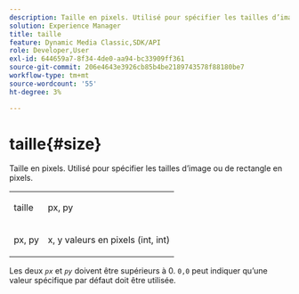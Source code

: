 ```yaml
---
description: Taille en pixels. Utilisé pour spécifier les tailles d’image ou de rectangle en pixels.
solution: Experience Manager
title: taille
feature: Dynamic Media Classic,SDK/API
role: Developer,User
exl-id: 644659a7-8f34-4de0-aa94-bc33909ff361
source-git-commit: 206e4643e3926cb85b4be2189743578f88180be7
workflow-type: tm+mt
source-wordcount: '55'
ht-degree: 3%

---
```


# taille{#size}

Taille en pixels. Utilisé pour spécifier les tailles d’image ou de rectangle en pixels.

<table id="simpletable_06761BED6FF14C2A83745A78B10D3419"> 
 <tr class="strow"> 
  <td class="stentry"> <p><span class="codeph"><span class="varname"> taille</span> </span> </p> </td> 
  <td class="stentry"> <p><span class="codeph"><span class="varname"> px, py</span> </span> </p></td> 
 </tr> 
 <tr class="strow"> 
  <td class="stentry"> <p><span class="codeph"><span class="varname"> px, py</span> </span> </p></td> 
  <td class="stentry"> <p>x, y valeurs en pixels (int, int) </p></td> 
 </tr> 
</table>

Les deux *`px`* et *`py`* doivent être supérieurs à 0. `0,0` peut indiquer qu’une valeur spécifique par défaut doit être utilisée.
